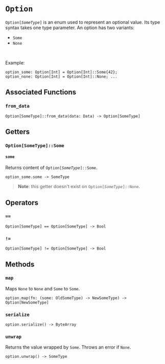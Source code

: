 # `Option`

`Option[`*`SomeType`*`]` is an enum used to represent an optional value. Its type syntax takes one type parameter. An option has two variants:
  * `Some`
  * `None`

<br/>

Example:
```helios
option_some: Option[Int] = Option[Int]::Some{42};
option_none: Option[Int] = Option[Int]::None; ...
```

## Associated Functions

### `from_data`

```helios
Option[SomeType]::from_data(data: Data) -> Option[SomeType]
```

## Getters

### `Option[SomeType]::Some`

#### `some`

Returns content of `Option[`*`SomeType`*`]::Some`.

```helios
option_some.some -> SomeType
```

> **Note**: this getter doesn't exist on `Option[`*`SomeType`*`]::None`.

## Operators

### `==`

```helios
Option[SomeType] == Option[SomeType] -> Bool
```

### `!=`

```helios
Option[SomeType] != Option[SomeType] -> Bool
```

## Methods

### `map`

Maps `None` to `None` and `Some` to `Some`.

```helios
option.map(fn: (some: OldSomeType) -> NewSomeType) -> Option[NewSomeType]
```

### `serialize`

```helios
option.serialize() -> ByteArray
```

### `unwrap`

Returns the value wrapped by `Some`. Throws an error if `None`.

```helios
option.unwrap() -> SomeType
```